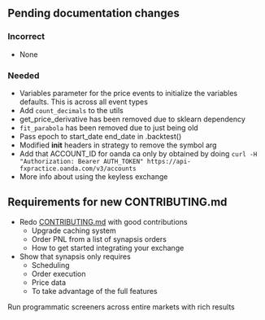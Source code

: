 ## Pending documentation changes
### Incorrect
- None
### Needed
- Variables parameter for the price events to initialize the variables defaults. This is across all event types
- Add `count_decimals` to the utils
- get_price_derivative has been removed due to sklearn dependency
- `fit_parabola` has been removed due to just being old 
- Pass epoch to start_date end_date in .backtest()
- Modified __init__ headers in strategy to remove the symbol arg
- Add that ACCOUNT_ID for oanda ca only by obtained by doing `curl -H "Authorization: Bearer AUTH_TOKEN" https://api-fxpractice.oanda.com/v3/accounts`
- More info about using the keyless exchange



## Requirements for new CONTRIBUTING.md
- Redo [CONTRIBUTING.md](http://CONTRIBUTING.md) with good contributions
  - Upgrade caching system
  - Order PNL from a list of synapsis orders
  - How to get started integrating your exchange
- Show that synapsis only requires
  - Scheduling
  - Order execution
  - Price data
  - To take advantage of the full features
  
Run programmatic screeners across entire markets with rich results